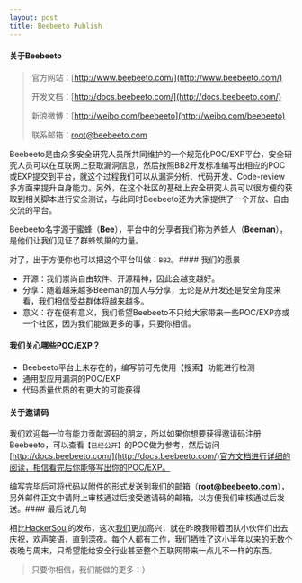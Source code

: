 ```yaml
---
layout: post
title: Beebeeto Publish
---
```


#### 关于Beebeeto

> 官方网站：[http://www.beebeeto.com/](http://www.beebeeto.com/)
> 
> 开发文档：[http://docs.beebeeto.com/](http://docs.beebeeto.com/)
> 
> 新浪微博：[http://weibo.com/beebeeto](http://weibo.com/beebeeto)
> 
> 联系邮箱：root@beebeeto.com

Beebeeto是由众多安全研究人员所共同维护的一个规范化POC/EXP平台，安全研究人员可以在互联网上获取漏洞信息，然后按照BB2开发标准编写出相应的POC或EXP提交到平台，就这个过程我们可以从漏洞分析、代码开发、Code-review多方面来提升自身能力。另外，在这个社区的基础上安全研究人员可以很方便的获取到相关脚本进行安全测试，与此同时Beebeeto还为大家提供了一个开放、自由交流的平台。

Beebeeto名字源于蜜蜂（**Bee**），平台中的分享者我们称为养蜂人（**Beeman**），是他们让我们见证了群蜂筑巢的力量。

对了，出于方便你也可以把这个平台叫做：```BB2```。#### 我们的愿景

- 开源：我们崇尚自由软件、开源精神，因此会越变越好。
- 分享：随着越来越多Beeman的加入与分享，无论是从开发还是安全角度来看，我们相信受益群体将越来越多。
- 意义：存在便有意义，我们希望Beebeeto不只给大家带来一些POC/EXP亦或一个社区，因为我们能做更多的事，只要你相信。

#### 我们关心哪些POC/EXP？

- Beebeeto平台上未存在的，编写前可先使用【搜索】功能进行检测
- 通用型应用漏洞的POC/EXP
- 代码质量优质的有更大的可能获得

#### 关于邀请码

我们欢迎每一位有能力贡献源码的朋友，所以如果你想要获得邀请码注册Beebeeto，可以查看```【已经公开】```的POC做为参考，然后访问[http://docs.beebeeto.com/](http://docs.beebeeto.com/)官方文档进行详细的阅读，相信看完后你能够写出你的POC/EXP。

编写完毕后可将代码以附件的形式发送到我们的邮箱（**root@beebeeto.com**），另外邮件正文中请附上审核通过后接受邀请码的邮箱，以方便我们审核通过后发送。#### 最后说几句

相比[HackerSoul](http://HackerSoul.com)的发布，这次[我们](http://www.ff0000.cc)更加高兴，就在昨晚我带着团队小伙伴们出去庆祝，欢声笑语，直到深夜。每个人都有工作，我们牺牲了这小半年以来的无数个夜晚与周末，只希望能给安全行业甚至整个互联网带来一点儿不一样的东西。

> 只要你相信，我们能做的更多：）
